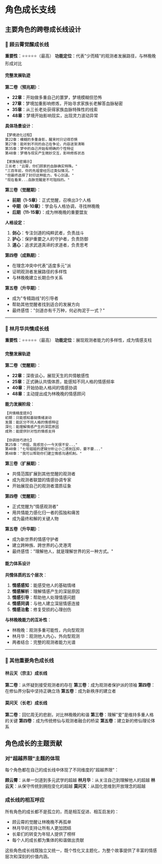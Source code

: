 # 角色成长支线

## 主要角色的跨卷成长线设计

### 🎯 顾云霄觉醒成长线

**重要性**：⭐⭐⭐⭐⭐（最高）
**功能定位**：代表"少而精"的观测者发展路径，与林晚晚形成对比

#### 完整发展轨迹

**第二卷（预兆期）**：
- **22章**：开始做多重自己的噩梦，梦境模糊但恐怖
- **27章**：梦境加重影响修炼，开始寻求家族长老解答血脉秘密
- **35章**：从三长老处获得家族血脉特殊性的线索
- **48章**：梦境开始影响现实，出现灵力波动异常

**具体场景设计**：
```markdown
【梦境进化过程】
第22章：模糊的多重身影，醒来时只记得恐惧
第27章：能听到不同的自己在争论，内容逐渐清晰
第35章：梦中的自己开始有明确的个性特征
第48章：梦境与现实产生微妙交互，影响修炼状态

【家族秘密揭示】
三长老："云霄，你们顾家的血脉确实特殊。"
"三百年前，你的先祖曾经历过类似情况。"
"但最终选择了封印这种能力，专心剑道。"
"现在看来...血脉觉醒是不可阻挡的。"
```

**第三卷（觉醒期）**：
- **前期（1-5章）**：正式觉醒，召唤出3个人格
- **中期（6-10章）**：学会与人格协调，寻找林晚晚
- **后期（11-15章）**：成为林晚晚的重要盟友

**人格设定**：
1. **剑心**：专注剑道的纯粹武者，负责战斗
2. **护心**：保护重要之人的守护者，负责防御
3. **道心**：追求武道真谛的求道者，负责思考

**第四卷（成熟期）**：
- 在理念冲突中代表"适度多元"派
- 证明观测者发展路径的多样性
- 与林晚晚建立长期合作关系

**第五卷（升华期）**：
- 成为"专精路线"的引导者
- 帮助其他觉醒者找到适合的发展方向
- 最终感悟："剑道亦有千万种，何必拘泥于一式？"

---

### 🎯 林月华共情成长线

**重要性**：⭐⭐⭐⭐⭐（最高）
**功能定位**：展现观测者能力的多样性，成为情感支柱

#### 完整发展轨迹

**第二卷（觉醒期）**：
- **22章**：深夜谈心，展现天生的共情敏感性
- **25章**：正式确认共情体质，能感知不同人格的情感频率
- **40章**：开始协助人格间的情感协调
- **48章**：主动提出成为林晚晚的情感顾问

**能力发展阶段**：
```markdown
【共情精度提升】
初期：只能感知基础情绪波动
发展：能区分不同人格的情感特征
深化：能理解情感产生的深层原因
成熟：能提供针对性的情感支持

【协调技巧进化】
第25章："师姐，我感觉小一今天很不安..."
第40章："七号姐姐的逻辑分析让小二感到压抑，要不要..."
第48章："我可以帮助你们建立情感沟通机制。"
```

**第三卷（扩展期）**：
- 共情范围扩展到其他觉醒的观测者
- 成为观测者联盟的情感协调专家
- 开始展现自己的观测者潜质征象

**第四卷（觉醒期）**：
- 正式觉醒为"情感观测者"
- 用共情能力感化归一者的孤独和痛苦
- 成为最终和解的关键人物

**第五卷（升华期）**：
- 成为新世界的情感守护者
- 建立跨种族、跨世界的心灵港湾
- 最终感悟："理解他人，就是理解世界的另一种方式。"

#### 能力体系设计

**共情体质的五个层次**：
1. **情感感知**：能感受他人的基础情绪
2. **情感解析**：理解情感产生的深层原因
3. **情感引导**：帮助他人处理情感问题
4. **情感同调**：与他人建立深层情感连接
5. **情感治愈**：修复受损的心理创伤

**与林晚晚能力的互补性**：
- 林晚晚：观测多重可能性，内向型观测
- 林月华：观测他人内心，外向型观测
- 两者结合：完整的观测者能力光谱

---

### 🎯 其他重要角色成长线

#### 林云天（宗主）成长线

**第二卷**：从怀疑到接受观测者的存在
**第三卷**：成为观测者保护派的领袖
**第四卷**：在修仙界分裂中坚持正确立场
**第五卷**：成为新秩序的建立者

#### 莫问天（长老）成长线

**第二卷**：回忆周无的悲剧，对比林晚晚的和谐
**第三卷**：理解"爱"是维持多重人格的关键
**第四卷**：成为传统修仙与观测者融合的桥梁
**第五卷**：建立新的修仙理论体系

## 角色成长的主题贡献

### 对"超越界限"主题的体现

每个角色都在自己的成长线中体现了不同维度的"超越界限"：

**顾云霄**：从单一剑道到多元武学的超越
**林月华**：从关注自己到理解他人的超越
**林云天**：从保守传统到拥抱变化的超越
**莫问天**：从固化思维到开放理念的超越

### 成长线的相互呼应

所有角色的成长都不是孤立的，而是相互促进、相互启发的：
- 顾云霄的觉醒让林晚晚不再孤单
- 林月华的支持让所有人更加团结
- 长辈们的转变为年轻人提供了榜样
- 每个人的成长都为集体的和谐做出贡献

这些角色成长线既独立又统一，既个性化又主题化，为整个故事提供了丰富的情感层次和深刻的价值内涵。
